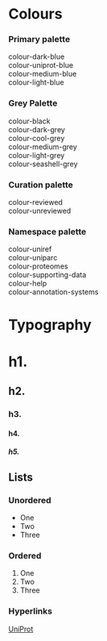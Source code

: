 # Colours

### Primary palette

  <div class="box-colour colour-dark-blue" >colour-dark-blue</div>
  <div class="box-colour colour-uniprot-blue">colour-uniprot-blue</div>
  <div class="box-colour colour-medium-blue">colour-medium-blue</div>
  <div class="box-colour colour-light-blue">colour-light-blue</div>

### Grey Palette

  <div class="box-colour colour-black">colour-black</div>
  <div class="box-colour colour-dark-grey"  >colour-dark-grey</div>
  <div class="box-colour colour-cool-grey"  >colour-cool-grey</div>
  <div class="box-colour colour-medium-grey"  >colour-medium-grey</div>
  <div class="box-colour colour-light-grey"  >colour-light-grey</div>
  <div class="box-colour colour-seashell-grey"  >colour-seashell-grey</div>

### Curation palette

  <div class="box-colour colour-reviewed">colour-reviewed</div>
  <div class="box-colour colour-unreviewed">colour-unreviewed</div>

### Namespace palette

  <div class="box-colour colour-uniref">colour-uniref</div>
  <div class="box-colour colour-uniparc">colour-uniparc</div>
  <div class="box-colour colour-proteomes">colour-proteomes</div>
  <div class="box-colour colour-supporting-data">colour-supporting-data</div>
  <div class="box-colour colour-help">colour-help</div>
  <div class="box-colour colour-annotation-systems">colour-annotation-systems</div>
  
# Typography

# h1.

## h2.

### h3.

#### h4.

##### h5.

## Lists

### Unordered

- One
- Two
- Three

### Ordered

1. One
2. Two
3. Three

### Hyperlinks

[UniProt](https://www.uniprot.org)
